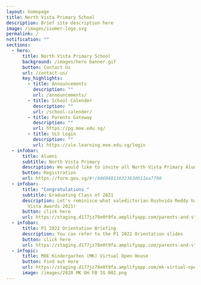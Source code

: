 ```yaml
---
layout: homepage
title: North Vista Primary School
description: Brief site description here
image: /images/isomer-logo.svg
permalink: /
notification: ""
sections:
  - hero:
      title: North Vista Primary School
      background: /images/hero banner.gif
      button: Contact Us
      url: /contact-us/
      key_highlights:
        - title: Announcements
          description: ""
          url: /announcements/
        - title: School Calender
          description: ""
          url: /school-calender/
        - title: Parents Gateway
          description: ""
          url: https://pg.moe.edu.sg/
        - title: SLS Login
          description: ""
          url: https://vle.learning.moe.edu.sg/login
  - infobar:
      title: Alumni
      subtitle: North Vista Primary
      description: We would like to invite all North Vista Primary Alumni to join Alumni
      button: Registration
      url: https://form.gov.sg/#!/606048116323630011ea7790
  - infobar:
      title: "Congratulations "
      subtitle: Graduating Class of 2021
      description: Let's reminisce what valedictorian Rushvida Reddy had shared during
        Vista Awards 2021!
      button: click here
      url: https://staging.d177jz78e0t9fa.amplifyapp.com/parents-and-students/North-Vista-Primary-Alumni/our-pride/
  - infobar:
      title: P1 2022 Orientation Briefing
      description: You can refer to the P1 2022 Orientation slides
      button: click here
      url: https://staging.d177jz78e0t9fa.amplifyapp.com/parents-and-students/Information-for-Parents/p1-orientation-briefing/
  - infopic:
      title: MOE Kindergarten (MK) Virtual Open House
      button: Find out more
      url: https://staging.d177jz78e0t9fa.amplifyapp.com/mk-virtual-open-house/
      image: /images/2020 MK OH FB IG 002.png
---
```

